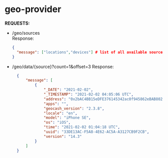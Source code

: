 # geo-provider

**REQUESTS:** <br>
* /geo/sources <br>
Response: 
  ```json
  {
    "message": ["locations","devices"] # list of all available sources
  } 
  ```
  
* /geo/data/{source}?count=1&offset=3
Response: 
  ```json
    {
        "message": [
            {
                "_DATE": "2021-02-02",
                "_TIMESTAMP": "2021-02-02 04:05:06 UTC",
                "address": "0x2bAC4BB15eDFE376145342ac0f945862eBAB8029",
                "apps": "",
                "geocash_version": "2.3.8",
                "locale": "en",
                "model": "iPhone SE",
                "os": "iOS",
                "time": "2021-02-02 01:04:18 UTC",
                "uuid": "33DE13AC-F5A8-4E62-AC5A-A3127CB9F2CB",
                "version": "14.3"
            }
        ]
    }
```
